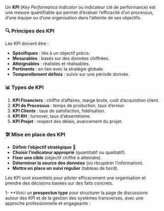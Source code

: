 Un **KPI** (*Key Performance Indicator* ou indicateur clé de performance) est une mesure quantifiable qui permet d’évaluer l’efficacité d’un processus, d’une équipe ou d’une organisation dans l’atteinte de ses objectifs.  

### 🔍 Principes des KPI  
Les KPI doivent être :  
- **Spécifiques** : liés à un objectif précis.  
- **Mesurables** : basés sur des données chiffrées.  
- **Atteignables** : réalistes et réalisables.  
- **Pertinents** : en lien avec la stratégie globale.  
- **Temporellement définis** : suivis sur une période donnée.  

### 📊 Types de KPI  
1. **KPI Financiers** : chiffre d’affaires, marge brute, coût d’acquisition client.  
2. **KPI de Processus** : temps de production, taux d’erreur.  
3. **KPI Clients** : taux de satisfaction, fidélisation.  
4. **KPI RH** : turnover, taux d’absentéisme.  
5. **KPI Projet** : respect des délais, avancement du projet.  

### 🛠️ Mise en place des KPI  
- **Définir l’objectif stratégique** 🎯  
- **Choisir l’indicateur approprié** (quantitatif ou qualitatif).  
- **Fixer une cible** (objectif chiffré à atteindre).  
- **Déterminer la source des données** (où récupérer l’information).  
- **Mettre en place un suivi régulier** (tableau de bord).  

Les KPI sont essentiels pour piloter efficacement une organisation et prendre des décisions basées sur des faits concrets.


1- **Voici un **prospectus type** pour structurer la page de discussions autour des KPI et de la gestion des systèmes transverses, avec une approche professionnelle et engageante :

